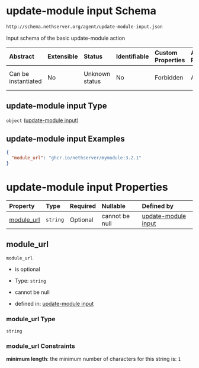 # update-module input Schema

```txt
http://schema.nethserver.org/agent/update-module-input.json
```

Input schema of the basic update-module action

| Abstract            | Extensible | Status         | Identifiable | Custom Properties | Additional Properties | Access Restrictions | Defined In                                                                        |
| :------------------ | :--------- | :------------- | :----------- | :---------------- | :-------------------- | :------------------ | :-------------------------------------------------------------------------------- |
| Can be instantiated | No         | Unknown status | No           | Forbidden         | Allowed               | none                | [update-module-input.json](agent/update-module-input.json "open original schema") |

## update-module input Type

`object` ([update-module input](update-module-input-1.md))

## update-module input Examples

```json
{
  "module_url": "ghcr.io/nethserver/mymodule:3.2.1"
}
```

# update-module input Properties

| Property                  | Type     | Required | Nullable       | Defined by                                                                                                                                                 |
| :------------------------ | :------- | :------- | :------------- | :--------------------------------------------------------------------------------------------------------------------------------------------------------- |
| [module_url](#module_url) | `string` | Optional | cannot be null | [update-module input](update-module-input-1-properties-module_url.md "http://schema.nethserver.org/agent/update-module-input.json#/properties/module_url") |

## module_url



`module_url`

*   is optional

*   Type: `string`

*   cannot be null

*   defined in: [update-module input](update-module-input-1-properties-module_url.md "http://schema.nethserver.org/agent/update-module-input.json#/properties/module_url")

### module_url Type

`string`

### module_url Constraints

**minimum length**: the minimum number of characters for this string is: `1`
